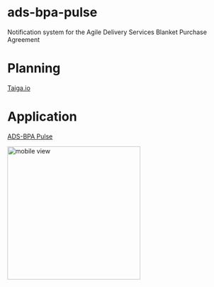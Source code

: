 # ads-bpa-pulse
Notification system for the Agile Delivery Services Blanket Purchase Agreement

# Planning

[Taiga.io](https://tree.taiga.io/project/bmallred-1-ads-bpa-pulse)

# Application
[ADS-BPA Pulse](https://ads-bpa-pulse.appspot.com/)

<img alt="mobile view" src="https://cloud.githubusercontent.com/assets/5938731/15544323/3c061722-2266-11e6-9f15-0240236cf0c9.PNG" width="300px" />

